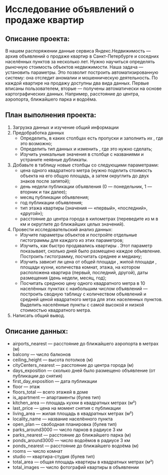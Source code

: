 # Исследование объявлений о продаже квартир

## Описание проекта:
В нашем распоряжении данные сервиса Яндекс.Недвижимость — архив объявлений о продаже квартир в Санкт-Петербурге и соседних населённых пунктов за несколько лет. Нужно научиться определять рыночную стоимость объектов недвижимости. Наша задача — установить параметры. Это позволит построить автоматизированную систему: она отследит аномалии и мошенническую деятельность.
По каждой квартире на продажу доступны два вида данных. Первые вписаны пользователем, вторые — получены автоматически на основе картографических данных. Например, расстояние до центра, аэропорта, ближайшего парка и водоёма.

## План выполнения проекта:
1. Загрузка данных и изучение общий информации
2. Предобработка данных
   * Определить, в каких столбцах есть пропуски и заполнить их , где это возможно;
   * Определить тип данных и изменить , где это нужно сделать;
   * Изучить уникальные значения в столбце с названиями и устраните неявные дубликаты.
3. Добавьте в таблицу новые столбцы со следующими параметрами:
   * цена одного квадратного метра (нужно поделить стоимость объекта на его общую площадь, а затем округлить до двух знаков после запятой);
   * день недели публикации объявления (0 — понедельник, 1 — вторник и так далее);
   * месяц публикации объявления;
   * год публикации объявления;
   * тип этажа квартиры (значения — «‎первый», «последний», «другой»);
   * расстояние до центра города в километрах (переведите из м в км и округлите до ближайших целых значений).
4. Провести исследовательский анализ данных:
   * Изучите  параметры объектов и постройте отдельные гистограммы для каждого из этих параметров;
   * Изучить, как быстро продавались квартиры . Этот параметр показывает, сколько дней было размещено каждое объявление. Построить гистограмму, посчитать среднее и медиану;
   * Изучить зависит ли цена от общей площади , жилой площади , площади кухни, количества комнат, этажа, на котором расположена квартира (первый, последний, другой), даты размещения (день недели, месяц, год);
   * Посчитать среднюю цену одного квадратного метра в 10 населённых пунктах с наибольшим числом объявлений — построить сводную таблицу с количеством объявлений и средней ценой квадратного метра для этих населенных пунктов. Выделить населённые пункты с самой высокой и низкой стоимостью квадратного метра.
5. Написать общий вывод.


## Описание данных:
* airports_nearest — расстояние до ближайшего аэропорта в метрах (м)
* balcony — число балконов
* ceiling_height — высота потолков (м)
* cityCenters_nearest — расстояние до центра города (м)
* days_exposition — сколько дней было размещено объявление (от публикации до снятия)
* first_day_exposition — дата публикации
* floor — этаж
* floors_total — всего этажей в доме
* is_apartment — апартаменты (булев тип)
* kitchen_area — площадь кухни в квадратных метрах (м²)
* last_price — цена на момент снятия с публикации
* living_area — жилая площадь в квадратных метрах (м²)
* locality_name — название населённого пункта
* open_plan — свободная планировка (булев тип)
* parks_around3000 — число парков в радиусе 3 км
* parks_nearest — расстояние до ближайшего парка (м)
* ponds_around3000 — число водоёмов в радиусе 3 км
* ponds_nearest — расстояние до ближайшего водоёма (м)
* rooms — число комнат
* studio — квартира-студия (булев тип)
* total_area — общая площадь квартиры в квадратных метрах (м²)
* total_images — число фотографий квартиры в объявлении
  



